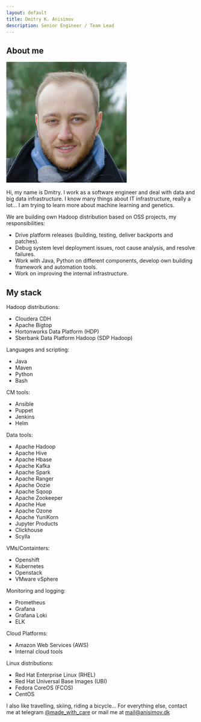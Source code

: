 ```yaml
---
layout: default
title: Dmitry K. Anisimov
description: Senior Engineer / Team Lead
---
```


## About me

![Photo](images/photo.jpg)

Hi, my name is Dmitry. I work as a software engineer and deal with data and big data infrastructure. 
I know many things about IT infrastructure, really a lot... I am trying to learn more about machine learning and genetics.

We are building own Hadoop distribution based on OSS projects, my responsibilities:

- Drive platform releases (building, testing, deliver backports and patches).
- Debug system level deployment issues, root cause analysis, and resolve failures.
- Work with Java, Python on different components, develop own building framework and automation tools.
- Work on improving the internal infrastructure.

## My stack

Hadoop distributions:

- Cloudera CDH
- Apache Bigtop
- Hortonworks Data Platform (HDP)
- Sberbank Data Platform Hadoop (SDP Hadoop)

Languages and scripting:

- Java
- Maven
- Python
- Bash

CM tools:

- Ansible
- Puppet
- Jenkins
- Helm

Data tools:

- Apache Hadoop
- Apache Hive
- Apache Hbase
- Apache Kafka
- Apache Spark
- Apache Ranger
- Apache Oozie
- Apache Sqoop
- Apache Zookeeper
- Apache Hue
- Apache Ozone
- Apache YuniKorn
- Jupyter Products
- Clickhouse
- Scylla

VMs/Containters:

- Openshift
- Kubernetes
- Openstack
- VMware vSphere

Monitoring and logging:

- Prometheus
- Grafana
- Grafana Loki
- ELK

Cloud Platforms:

- Amazon Web Services (AWS)
- Internal cloud tools

Linux distributions:

- Red Hat Enterprise Linux (RHEL)
- Red Hat Universal Base Images (UBI)
- Fedora CoreOS (FCOS)
- CentOS

I also like travelling, skiing, riding a bicycle... 
For everything else, contact me at telegram [@made_with_care](https://t.me/made_with_care) or mail me at [mail@anisimov.dk](mailto:mail@anisimov.dk)
